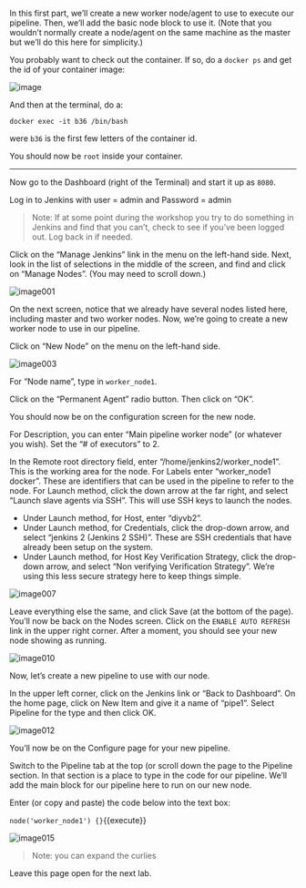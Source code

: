 In this first part, we’ll create a new worker node/agent to use to execute our pipeline. Then, we’ll add the basic node block to use it. (Note that you wouldn’t normally create a node/agent on the same machine as the master but we’ll do this here for simplicity.)

You probably want to check out the container. If so, do a `docker ps` and get the id of your container image:

![image](https://user-images.githubusercontent.com/558905/37946707-cfeaa10c-3154-11e8-99ba-c84bfc1a5d06.png)

And then at the terminal, do a:

`docker exec -it b36 /bin/bash`

were `b36` is the first few letters of the container id.

You should now be `root` inside your container.

----

Now go to the Dashboard (right of the Terminal) and start it up as `8080`.

Log in to Jenkins with user = admin and Password = admin

>Note: If at some point during the workshop you try to do something in Jenkins and find that you can’t, check to see if you’ve been logged out. Log back in if needed.

Click on the “Manage Jenkins” link in the menu on the left-hand side. Next, look in the list of selections in
the middle of the screen, and find and click on “Manage Nodes”. (You may need to scroll down.)

![image001](https://user-images.githubusercontent.com/558905/37634630-e1a84142-2bcd-11e8-9ead-3f185a6e8a17.jpg)

On the next screen, notice that we already have several nodes listed here, including master and two worker nodes. Now, we’re going to create a new worker node to use in our pipeline.

Click on “New Node” on the menu on the left-hand side.

![image003](https://user-images.githubusercontent.com/558905/37634631-e1b4d240-2bcd-11e8-8150-db4205da8a8c.jpg)

For “Node name”, type in `worker_node1`.

Click on the “Permanent Agent” radio button. Then click on “OK”.


You should now be on the configuration screen for the new node.

For Description, you can enter “Main pipeline worker node” (or whatever you wish).
Set the “# of executors” to 2.

In the Remote root directory field, enter “/home/jenkins2/worker_node1”. This is the working area for the node. For Labels enter “worker_node1 docker”. These are identifiers that can be used in the pipeline to refer to the node.
For Launch method, click the down arrow at the far right, and select “Launch slave agents via SSH”. This will use SSH
keys to launch the nodes.

* Under Launch method, for Host, enter “diyvb2”.
* Under Launch method, for Credentials, click the drop-down arrow, and select “jenkins 2 (Jenkins 2 SSH)”. These are SSH credentials that have already been setup on the system.
* Under Launch method, for Host Key Verification Strategy, click the drop-down arrow, and select “Non verifying Verification Strategy”. We’re using this less secure strategy here to keep things simple.

![image007](https://user-images.githubusercontent.com/558905/37634632-e1c1987c-2bcd-11e8-91ca-b74fa99d387e.png)

Leave everything else the same, and click Save (at the bottom of the page). You’ll now be back on the Nodes screen. Click on the `ENABLE AUTO REFRESH` link in the upper right corner. After a moment, you should see your new node showing as running.
 
![image010](https://user-images.githubusercontent.com/558905/37634633-e1d376be-2bcd-11e8-815b-8d18be147e99.png)
 
Now, let’s create a new pipeline to use with our node.

In the upper left corner, click on the Jenkins link or “Back to Dashboard”. On the home page, click on New Item and give it a name of “pipe1”. Select Pipeline for the type and then click OK.

![image012](https://user-images.githubusercontent.com/558905/37634634-e1e1a75c-2bcd-11e8-8957-90905d25a0c9.png)

You’ll now be on the Configure page for your new pipeline.

Switch to the Pipeline tab at the top (or scroll down the page to the Pipeline section. In that section is a place to type in the code for our pipeline. We’ll add the main block for our pipeline here to run on our new node.

Enter (or copy and paste) the code below into the text box:

`node('worker_node1') {}`{{execute}}

![image015](https://user-images.githubusercontent.com/558905/37634636-e1fcb902-2bcd-11e8-8ca1-8df75a520159.png)

>Note: you can expand the curlies

Leave this page open for the next lab.

